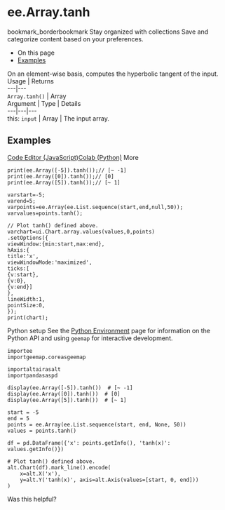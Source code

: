  
#  ee.Array.tanh
bookmark_borderbookmark Stay organized with collections  Save and categorize content based on your preferences.
  * On this page
  * [Examples](https://developers.google.com/earth-engine/apidocs/ee-array-tanh#examples)


On an element-wise basis, computes the hyperbolic tangent of the input.
Usage | Returns  
---|---  
`Array.tanh()` | Array  
Argument | Type | Details  
---|---|---  
this: `input` | Array | The input array.  
## Examples
[Code Editor (JavaScript)](https://developers.google.com/earth-engine/apidocs/ee-array-tanh#code-editor-javascript-sample)[Colab (Python)](https://developers.google.com/earth-engine/apidocs/ee-array-tanh#colab-python-sample) More
```
print(ee.Array([-5]).tanh());// [~ -1]
print(ee.Array([0]).tanh());// [0]
print(ee.Array([5]).tanh());// [~ 1]

varstart=-5;
varend=5;
varpoints=ee.Array(ee.List.sequence(start,end,null,50));
varvalues=points.tanh();

// Plot tanh() defined above.
varchart=ui.Chart.array.values(values,0,points)
.setOptions({
viewWindow:{min:start,max:end},
hAxis:{
title:'x',
viewWindowMode:'maximized',
ticks:[
{v:start},
{v:0},
{v:end}]
},
lineWidth:1,
pointSize:0,
});
print(chart);
```
Python setup
See the [ Python Environment](https://developers.google.com/earth-engine/guides/python_install) page for information on the Python API and using `geemap` for interactive development.
```
importee
importgeemap.coreasgeemap
```
```
importaltairasalt
importpandasaspd

display(ee.Array([-5]).tanh())  # [~ -1]
display(ee.Array([0]).tanh())  # [0]
display(ee.Array([5]).tanh())  # [~ 1]

start = -5
end = 5
points = ee.Array(ee.List.sequence(start, end, None, 50))
values = points.tanh()

df = pd.DataFrame({'x': points.getInfo(), 'tanh(x)': values.getInfo()})

# Plot tanh() defined above.
alt.Chart(df).mark_line().encode(
    x=alt.X('x'),
    y=alt.Y('tanh(x)', axis=alt.Axis(values=[start, 0, end]))
)
```

Was this helpful?
